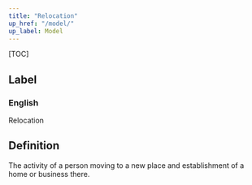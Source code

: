 ```yaml
---
title: "Relocation"
up_href: "/model/"
up_label: Model
---
```


[TOC]

## Label

### English
Relocation


## Definition
The activity of a person moving to a new place and establishment of a home or business there. 


    
